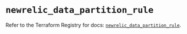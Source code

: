 # `newrelic_data_partition_rule`

Refer to the Terraform Registry for docs: [`newrelic_data_partition_rule`](https://registry.terraform.io/providers/newrelic/newrelic/3.69.1/docs/resources/data_partition_rule).
